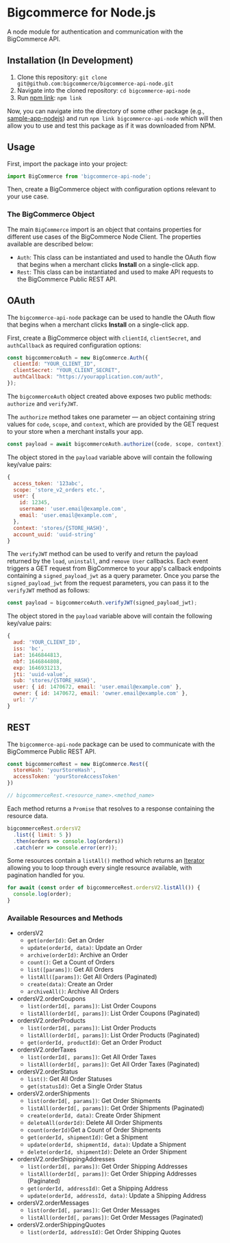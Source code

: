 # Bigcommerce for Node.js

A node module for authentication and communication with the BigCommerce API.

## Installation (In Development)

1. Clone this repository: `git clone git@github.com:bigcommerce/bigcommerce-api-node.git`
2. Navigate into the cloned repository: `cd bigcommerce-api-node`
3. Run [npm link](https://docs.npmjs.com/cli/v8/commands/npm-link): `npm link`

Now, you can navigate into the directory of some other package (e.g., [sample-app-nodejs](https://github.com/bigcommerce/sample-app-nodejs)) and run `npm link bigcommerce-api-node` which will then allow you to use and test this package as if it was downloaded from NPM.

## Usage

First, import the package into your project:

```js
import BigCommerce from 'bigcommerce-api-node';
```

Then, create a BigCommerce object with configuration options relevant to your use case.
### The BigCommerce Object

The main `BigCommerce` import is an object that contains properties for different use cases of the BigCommerce Node Client. The properties available are described below:

* `Auth`: This class can be instantiated and used to handle the OAuth flow that begins when a merchant clicks **Install** on a single-click app.
* `Rest`: This class can be instantiated and used to make API requests to the BigCommerce Public REST API.

## OAuth

The `bigcommerce-api-node` package can be used to handle the OAuth flow that begins when a merchant clicks **Install** on a single-click app.

First, create a BigCommerce object with `clientId`, `clientSecret`, and `authCallback` as required configuration options:

```js
const bigcommerceAuth = new BigCommerce.Auth({
  clientId: "YOUR_CLIENT_ID",
  clientSecret: "YOUR_CLIENT_SECRET",
  authCallback: "https://yourapplication.com/auth",
});
```

The `bigcommerceAuth` object created above exposes two public methods: `authorize` and `verifyJWT`.

The `authorize` method takes one parameter — an object containing string values for `code`, `scope`, and `context`, which are provided by the GET request to your store when a merchant installs your app.

```js
const payload = await bigcommerceAuth.authorize({code, scope, context});
```

The object stored in the `payload` variable above will contain the following key/value pairs:

```js
{
  access_token: '123abc',
  scope: 'store_v2_orders etc.',
  user: {
    id: 12345,
    username: 'user.email@example.com',
    email: 'user.email@example.com',
  },
  context: 'stores/{STORE_HASH}',
  account_uuid: 'uuid-string'
}
```

The `verifyJWT` method can be used to verify and return the payload returned by the `load`, `uninstall`, and `remove User` callbacks. Each event triggers a GET request from BigCommerce to your app's callback endpoints containing a `signed_payload_jwt` as a query parameter. Once you parse the `signed_payload_jwt` from the request parameters, you can pass it to the `verifyJWT` method as follows:

```js
const payload = bigcommerceAuth.verifyJWT(signed_payload_jwt);
```

The object stored in the `payload` variable above will contain the following key/value pairs:

```js
{
  aud: 'YOUR_CLIENT_ID',
  iss: 'bc',
  iat: 1646844813,
  nbf: 1646844808,
  exp: 1646931213,
  jti: 'uuid-value',
  sub: 'stores/{STORE_HASH}',
  user: { id: 1470672, email: 'user.email@example.com' },
  owner: { id: 1470672, email: 'owner.email@example.com' },
  url: '/'
}
```

## REST

The `bigcommerce-api-node` package can be used to communicate with the BigCommerce Public REST API.

```js
const bigcommerceRest = new BigCommerce.Rest({
  storeHash: 'yourStoreHash',
  accessToken: 'yourStoreAccessToken'
})

// bigcommerceRest.<resource_name>.<method_name>
```

Each method returns a `Promise` that resolves to a response containing the resource data.

```js
bigcommerceRest.ordersV2
  .list({ limit: 5 })
  .then(orders => console.log(orders))
  .catch(err => console.error(err));
```

Some resources contain a `listAll()` method which returns an [Iterator](https://developer.mozilla.org/en-US/docs/Web/JavaScript/Guide/Iterators_and_Generators#iterators) allowing you to loop through every single resource available, with pagination handled for you.

```js
for await (const order of bigcommerceRest.ordersV2.listAll()) {
  console.log(order);
}
```

### Available Resources and Methods
* ordersV2
  * `get(orderId)`: Get an Order
  * `update(orderId, data)`: Update an Order
  * `archive(orderId)`: Archive an Order
  * `count()`: Get a Count of Orders
  * `list([params])`: Get All Orders
  * `listAll([params])`: Get All Orders (Paginated)
  * `create(data)`: Create an Order
  * `archiveAll()`: Archive All Orders
* ordersV2.orderCoupons
  * `list(orderId[, params])`: List Order Coupons
  * `listAll(orderId[, params])`: List Order Coupons (Paginated)
* ordersV2.orderProducts
  * `list(orderId[, params])`: List Order Products
  * `listAll(orderId[, params])`: List Order Products (Paginated)
  * `get(orderId, productId)`: Get an Order Product
* ordersV2.orderTaxes
  * `list(orderId[, params])`: Get All Order Taxes
  * `listAll(orderId[, params])`: Get All Order Taxes (Paginated)
* ordersV2.orderStatus
  * `list()`: Get All Order Statuses
  * `get(statusId)`: Get a Single Order Status
* ordersV2.orderShipments
  * `list(orderId[, params])`: Get Order Shipments
  * `listAll(orderId[, params])`: Get Order Shipments (Paginated)
  * `create(orderId, data)`: Create Order Shipment
  * `deleteAll(orderId)`: Delete All Order Shipments
  * `count(orderId)`Get a Count of Order Shipments
  * `get(orderId, shipmentId)`: Get a Shipment
  * `update(orderId, shipmentId, data)`: Update a Shipment
  * `delete(orderId, shipmentId)`: Delete an Order Shipment
* ordersV2.orderShippingAddresses
  * `list(orderId[, params])`: Get Order Shipping Addresses
  * `listAll(orderId[, params])`: Get Order Shipping Addresses (Paginated)
  * `get(orderId, addressId)`: Get a Shipping Address
  * `update(orderId, addressId, data)`: Update a Shipping Address
* ordersV2.orderMessages
  * `list(orderId[, params])`: Get Order Messages
  * `listAll(orderId[, params])`: Get Order Messages (Paginated)
* ordersV2.orderShippingQuotes
  * `list(orderId, addressId)`: Get Order Shipping Quotes
